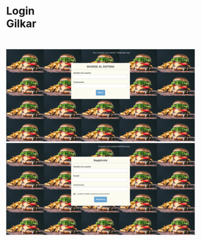 
<h1>Login <br>Gilkar</h1> 
<br>
<p align="center">
<img src="/logearse.png" alt="login" width="900" title="hover text">
  <br>
<img src="/registroUsuario.png" alt="registrar" width="900" alt="accessibility text">
  
</p>

